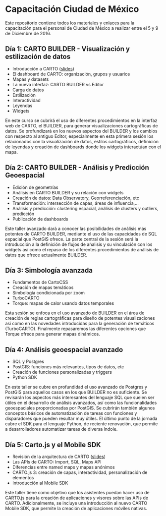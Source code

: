 Capacitación Ciudad de México
=====================================

Este repositorio contiene todos los materiales y enlaces para la capacitación para el personal de Ciudad de México a realizar entre el 5 y 9 de Diciembre de 2016.


## Día 1: CARTO BUILDER - Visualización y estilización de datos

* Introducción a CARTO ([slides](https://docs.google.com/a/cartodb.com/presentation/d/1YhMvOPFZ8OEeYgdiPhTXoWw9HSjn44rls_8yQtMhuvw/edit?usp=sharing))
* El dashboard de CARTO: organización, grupos y usuarios
* Mapas y datasets
* La nueva interfaz: CARTO BUILDER vs Editor
* Carga de datos
* Estilización
* Interactividad
* Leyendas
* Widgets

En este curso se cubrirá el uso de diferentes procedimientos en la interfaz web de CARTO, el BUILDER, para generar visualizaciones cartográficas de datos. Se profundizará en los nuevos aspectos del BUILDER y los cambios con respecto al antiguo Editor, especialmente en esta primera sesión los relacionados con la visualización de datos, estilos cartográficos, definición de leyendas y creación de dashboards donde los widgets interactúan con el mapa.


## Día 2: CARTO BUILDER - Análisis y Predicción Geoespacial

* Edición de geometrías
* Análisis en CARTO BUILDER y su relación con widgets
* Creación de datos: Data Observatory, Georreferenciación, etc
* Transformación: intersección de capas, áreas de influencia,...
* Análisis y predicción: clustering espacial, análisis de clusters y outliers, predicción
* Publicación de dashboards

Este taller avanzado dará a conocer las posibilidades de análisis más potentes de CARTO BUILDER, mediante el uso de las capacidades de SQL espacial que PostGIS ofrece. La parte central de la sesión será la introducción a la definición de flujos de ańalisis y su vinculación con los widgets así como el repaso de los diferentes procedimientos de análisis de datos que ofrece actualmente BUILDER.

## Día 3: Simbología avanzada

* Fundamentos de CartoCSS
* Creación de mapas temáticos
* Simbología condicionada por zoom
* TurboCARTO
* Torque: mapas de calor usando datos temporales

Esta sesión se enfoca en el uso avanzado de BUILDER en el área de creación de reglas cartográficas para diseño de potentes visualizaciones así como en las novedades introducidas para la generación de temáticos (TurboCARTO). Finalmente repasaremos las diferentes opciones que Torque ofrece para generar mapas dinámicos.

## Día 4: Análisis geoespacial avanzado

* SQL y Postgres
* PostGIS: funciones más relevantes, tipos de datos, etc
* Creación de funciones personalizadas y triggers
* Python SDK

En este taller se cubre en profundidad el uso avanzado de Postgres y PostGIS para aquellos casos en los que BUILDER no es suficiente. Se revisarán los aspectos más interesantes del lenguaje SQL que suelen ser útiles en el desarrollo de análisis avanzados, así como las funcionalidades geoespaciales proporcionadas por PostGIS. Se cubrirán también algunos conceptos básicos de automatización de tareas con funciones y disparadores que pueden resultar muy útiles. El último punto de la jornada cubre el SDK para el lenguaje Python, de reciente renovación, que permite a desarrolladores automatizar tareas de diversa índole.

## Día 5: Carto.js y el Mobile SDK

* Revisión de la arquitectura de CARTO ([slides](https://docs.google.com/a/cartodb.com/presentation/d/1LLT1zXeF4VTcYL4-w__AtbxBViolcRKNWT2eL6Pu3vk/edit?usp=sharing))
* Las APIs de CARTO: Import, SQL, Maps API
* Diferencias entre named maps y mapas anónimos
* CARTO.js 3: creación de capas, interactividad, personalización de elementos
* Introducción al Mobile SDK

Este taller tiene como objetivo que los asistentes puedan hacer uso de CARTO.js para la creación de aplicaciones y visores sobre las APIs de CARTO. Adicionalmente, se incluye una introducción al nuevo CARTO Mobile SDK, que permite la creación de aplicaciones móviles nativas.

